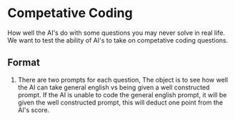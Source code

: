 # Competative Coding

How well the AI's do with some questions you may never solve in real life. We want to test the ability of AI's to take on competative coding questions. 

## Format

1. There are two prompts for each question, The object is to see how well the AI can take general english vs being given a well constructed prompt. If the AI is unable to code the general english prompt, it will be given the well constructed prompt, this will deduct one point from the AI's score.